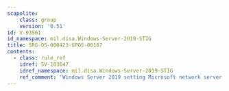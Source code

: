 ```yaml
---
scapolite:
    class: group
    version: '0.51'
id: V-93561
id_namespace: mil.disa.Windows-Server-2019-STIG
title: SRG-OS-000423-GPOS-00187
contents:
  - class: rule_ref
    idref: SV-103647
    idref_namespace: mil.disa.Windows-Server-2019-STIG
    ref_comment: 'Windows Server 2019 setting Microsoft network server: Digit ...'
---
```


